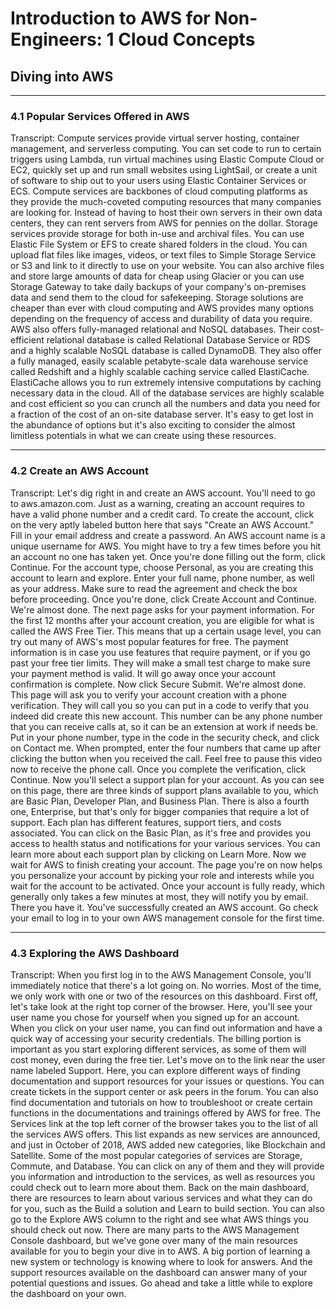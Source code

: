 # Introduction to AWS for Non-Engineers: 1 Cloud Concepts

## **Diving into AWS**

---

### 4.1 Popular Services Offered in AWS

Transcript:
Compute services provide virtual server hosting, container management, and serverless computing. You can set code to run to certain triggers using Lambda, run virtual machines using Elastic Compute Cloud or EC2, quickly set up and run small websites using LightSail, or create a unit of software to ship out to your users using Elastic Container Services or ECS. Compute services are backbones of cloud computing platforms as they provide the much-coveted computing resources that many companies are looking for. Instead of having to host their own servers in their own data centers, they can rent servers from AWS for pennies on the dollar. Storage services provide storage for both in-use and archival files. You can use Elastic File System or EFS to create shared folders in the cloud. You can upload flat files like images, videos, or text files to Simple Storage Service or S3 and link to it directly to use on your website. You can also archive files and store large amounts of data for cheap using Glacier or you can use Storage Gateway to take daily backups of your company's on-premises data and send them to the cloud for safekeeping. Storage solutions are cheaper than ever with cloud computing and AWS provides many options depending on the frequency of access and durability of data you require. AWS also offers fully-managed relational and NoSQL databases. Their cost-efficient relational database is called Relational Database Service or RDS and a highly scalable NoSQL database is called DynamoDB. They also offer a fully managed, easily scalable petabyte-scale data warehouse service called Redshift and a highly scalable caching service called ElastiCache. ElastiCache allows you to run extremely intensive computations by caching necessary data in the cloud. All of the database services are highly scalable and cost efficient so you can crunch all the numbers and data you need for a fraction of the cost of an on-site database server. It's easy to get lost in the abundance of options but it's also exciting to consider the almost limitless potentials in what we can create using these resources.

---

### 4.2 Create an AWS Account

Transcript:
Let's dig right in and create an AWS account. You'll need to go to aws.amazon.com. Just as a warning, creating an account requires to have a valid phone number and a credit card. To create the account, click on the very aptly labeled button here that says "Create an AWS Account." Fill in your email address and create a password. An AWS account name is a unique username for AWS. You might have to try a few times before you hit an account no one has taken yet. Once you're done filling out the form, click Continue. For the account type, choose Personal, as you are creating this account to learn and explore. Enter your full name, phone number, as well as your address. Make sure to read the agreement and check the box before proceeding. Once you're done, click Create Account and Continue. We're almost done. The next page asks for your payment information. For the first 12 months after your account creation, you are eligible for what is called the AWS Free Tier. This means that up a certain usage level, you can try out many of AWS's most popular features for free. The payment information is in case you use features that require payment, or if you go past your free tier limits. They will make a small test charge to make sure your payment method is valid. It will go away once your account confirmation is complete. Now click Secure Submit. We're almost done. This page will ask you to verify your account creation with a phone verification. They will call you so you can put in a code to verify that you indeed did create this new account. This number can be any phone number that you can receive calls at, so it can be an extension at work if needs be. Put in your phone number, type in the code in the security check, and click on Contact me. When prompted, enter the four numbers that came up after clicking the button when you received the call. Feel free to pause this video now to receive the phone call. Once you complete the verification, click Continue. Now you'll select a support plan for your account. As you can see on this page, there are three kinds of support plans available to you, which are Basic Plan, Developer Plan, and Business Plan. There is also a fourth one, Enterprise, but that's only for bigger companies that require a lot of support. Each plan has different features, support tiers, and costs associated. You can click on the Basic Plan, as it's free and provides you access to health status and notifications for your various services. You can learn more about each support plan by clicking on Learn More. Now we wait for AWS to finish creating your account. The page you're on now helps you personalize your account by picking your role and interests while you wait for the account to be activated. Once your account is fully ready, which generally only takes a few minutes at most, they will notify you by email. There you have it. You've successfully created an AWS account. Go check your email to log in to your own AWS management console for the first time.

---

### 4.3 Exploring the AWS Dashboard

Transcript:
When you first log in to the AWS Management Console, you'll immediately notice that there's a lot going on. No worries. Most of the time, we only work with one or two of the resources on this dashboard. First off, let's take look at the right top corner of the browser. Here, you'll see your user name you chose for yourself when you signed up for an account. When you click on your user name, you can find out information and have a quick way of accessing your security credentials. The billing portion is important as you start exploring different services, as some of them will cost money, even during the free tier. Let's move on to the link near the user name labeled Support. Here, you can explore different ways of finding documentation and support resources for your issues or questions. You can create tickets in the support center or ask peers in the forum. You can also find documentation and tutorials on how to troubleshoot or create certain functions in the documentations and trainings offered by AWS for free. The Services link at the top left corner of the browser takes you to the list of all the services AWS offers. This list expands as new services are announced, and just in October of 2018, AWS added new categories, like Blockchain and Satellite. Some of the most popular categories of services are Storage, Commute, and Database. You can click on any of them and they will provide you information and introduction to the services, as well as resources you could check out to learn more about them. Back on the main dashboard, there are resources to learn about various services and what they can do for you, such as the Build a solution and Learn to build section. You can also go to the Explore AWS column to the right and see what AWS things you should check out now. There are many parts to the AWS Management Console dashboard, but we've gone over many of the main resources available for you to begin your dive in to AWS. A big portion of learning a new system or technology is knowing where to look for answers. And the support resources available on the dashboard can answer many of your potential questions and issues. Go ahead and take a little while to explore the dashboard on your own.